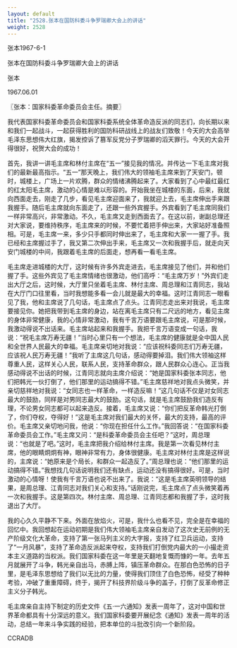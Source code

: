 ```yaml
---
layout: default
title: "2528.张本在国防科委斗争罗瑞卿大会上的讲话"
weight: 2528
---
```


张本1967-6-1

张本在国防科委斗争罗瑞卿大会上的讲话

张本

1967.06.01

〖张本：国家科委革命委员会主任。摘要〗

我代表国家科委革命委员会和国家科委系统全体革命造反派的同志们，向长期以来和我们一起战斗，一起获得胜利的国防科研战线上的战友们致敬！今天的大会高举毛泽东思想伟大红旗，揭发控诉了篡军反党分子罗瑞卿的滔天罪行。今天的大会开得很好，祝贺大会的成功！

首先，我讲一讲毛主席和林付主席在“五一”接见我的情况。并传达一下毛主席对我们的最新最高指示。“五一”那天晚上，我们伟大的领袖毛主席来到了天安门，顿时，城楼上，广场上一片欢腾，群众的情绪沸腾起来了。大家看到了心中最红最红的红太阳毛主席，激动的心情是难以形容的。开始我坐在城楼的东面，后来，我就向西面走去，刚走了几步，看见毛主席迎面来了，我就迎上去，毛主席伸出手来跟我握手。随后毛主席就向东面走了，还跟一些外宾握手。外宾看到了毛主席同我们一样非常高兴，非常激动。不久，毛主席又走到西面去了。在这以前，谢副总理还对大家说，要维持秩序，毛主席来的时候，不要忙着把手伸出来，大家站好准备照相。可是，毛主席一来，多少只手都同时伸出来了，毛主席和大家一一握了手。我已经和主席握过手了，我又第二次伸出手来，毛主席又一次和我握手后，就走向天安门城楼的中间，我跟着毛主席的后面走，想再看一看毛主席。

毛主席走进城楼的大厅，这时候有许多外宾走进去，毛主席接见了他们，并和他们握了手。这些外宾见了毛主席情绪也很激动，他们高呼：“毛主席万岁！”外宾们走出大厅之后，这时候，大厅里只坐着毛主席、林付主席、周总理和江青同志，我站在大厅门口往里看，当时我想能多看一会儿就是最大的幸福。这时江青同志一眼看见了我，他和主席说了几句话，毛主席点了点头。江青同志走出来对我说，毛主席要接见你。她把我带到毛主席的身边，站在离毛主席只有二尺远的地方，看见主席的身体非常健康，我的心情非常激动，我有千言万语要跟毛主席说，可是那时候，我激动得说不出话来。毛主席站起来和我握手。我把千言万语变成一句话，我说：“祝毛主席万寿无疆！”当时心里只有一个想法，毛主席的健康就是全中国人民和全世界人民最大的幸福。毛主席亲切地对我说：“应该祝科委同志们万寿无疆，应该祝人民万寿无疆！”我听了主席这几句话，感动得要掉泪。我们伟大领袖这样尊重人民，这样关心人民，联系人民，支持革命群众，跟人民群众心连心。正当我感动得说不出话的时候，江青同志就向主席介绍说：“她是国家科委张本同志，他们把韩光一伙打倒了，他们那里的运动搞得不错。”毛主席慈祥地对我点头微笑，并亲切慈祥地对我说：“女同志也一样革命，一样造反嘛！”这几句话不仅是对女同志最大的鼓励，同样是对男同志最大的鼓励。这句话，就是毛主席鼓励我们造反有理，不论男女同志都可以起来造反。接着，毛主席又说：“你们把反革命韩光打倒了，你们夺权，夺得好！”这是毛主席对我们最大的关怀，最大的支持，最高的评价。毛主席又亲切地问我，他说：“你现在担任什么工作。”我回答说：“在国家科委革命委员会工作。”毛主席又问：“是科委革命委员会主任吧？”这时，周总理说：“也就是了吧。”这时，毛主席把我介绍给林付主席。我是第一次看见林付主席，他的眼睛炯炯有神，眼神非常有力，身体很健康。毛主席对林付主席是这样说的，主席说：“她原来是个局长，和群众一起造反了。”周总理也说：“他们那里的运动搞得不错。”我想找几句话说明我们还有缺点，运动还没有搞得很好。可是，当时激动的心情呀！使我有千言万语也说不出来了。我说：“这是毛主席英明领导的结果，是周总理、江青同志对我们关心和支持。”话刚说完，毛主席点了点头微笑着再一次和我握手。这是第四次。林付主席、周总理、江青同志都和我握了手，这时我退出了大厅。

我的心久久平静不下来。外面在放焰火，可是，我什么也看不见，完全是在幸福的回忆中。我回想起在运动初期是我们伟大领袖毛主席亲自发动了这次史无前例的无产阶级文化大革命，支持了第一张马列主义的大字报，支持了红卫兵运动，支持了“一月风暴”，支持了革命造反派起来夺权，支持我们打倒党内最大的一小撮走资本主义道路的当权派。我们国家科委在这一年里是天翻地复慨而慷的一年。去年五月就展开了斗争，韩光亲自出马，赤膊上阵，镇压革命群众。在那白色恐怖的日子里，是毛泽东思想给了我们以无比的力量，使得我们顶住了白色恐怖，经受了种种考验，冲破了重重障碍，终于，揭开了科技界阶级斗争的盖子，打倒了反革命修正主义分子韩光。

毛主席亲自主持下制定的历史文件《五·一六通知》发表一周年了，这对中国和世界革命都具有十分深远的意义。我们国家科委要开展纪念《通知》发表一周年的活动，总结一年来斗争实践的经验，把本单位的斗批改引向一个新阶段。

CCRADB

